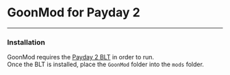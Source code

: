 # GoonMod for Payday 2

----


### Installation
GoonMod requires the [Payday 2 BLT](http://paydaymods.com/download/) in order to run.  
Once the BLT is installed, place the `GoonMod` folder into the `mods` folder.
